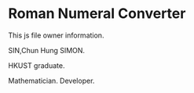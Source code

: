 # Roman Numeral Converter

This js file owner information.

SIN,Chun Hung SIMON.

HKUST graduate.

Mathematician. Developer.
